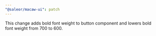 ```yaml
---
"@saleor/macaw-ui": patch
---
```


This change adds bold font weight to button component and lowers bold font weight from 700 to 600.
